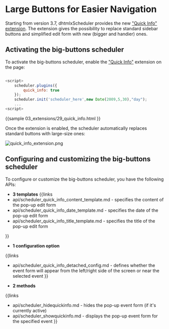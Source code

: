 Large Buttons for Easier Navigation 
============================================

Starting from version 3.7, dhtmlxScheduler provides the new ["Quick Info" extension](extensions_list.md#quickinfo). The extension gives the possibility 
to replace standard sidebar buttons and simplified edit form with new (bigger and handier) ones.

Activating the big-buttons scheduler
-------------------------------
To activate the big-buttons scheduler, enable the ["Quick Info"](extensions_list.md#quickinfo) extension on the page:

~~~js

<script>
    scheduler.plugins({
        quick_info: true
    });
    scheduler.init('scheduler_here',new Date(2009,5,30),"day");
    ...
<script>
~~~
{{sample
	03_extensions/29_quick_info.html
}}

Once the extension is enabled, the scheduler automatically replaces standard buttons with large-size ones:

![quick_info_extension.png](quick_info_extension.png)

Configuring and customizing the big-buttons scheduler
-------------------------------------------------------
To configure or customize the big-buttons scheduler, you have the following APIs:

- **3 templates** 
{{links
- api/scheduler_quick_info_content_template.md - specifies the content of the pop-up edit form
- api/scheduler_quick_info_date_template.md - specifies the date of the pop-up edit form
- api/scheduler_quick_info_title_template.md - specifies the title of the pop-up edit form

}}

- **1 configuration option**

{{links
- api/scheduler_quick_info_detached_config.md - defines whether the event form will appear from the left/right side of the screen or near the selected event
}}


- **2 methods** 

{{links
- api/scheduler_hidequickinfo.md - hides the pop-up event form (if it's currently active)
- api/scheduler_showquickinfo.md - displays the pop-up event form for the specified event
}}